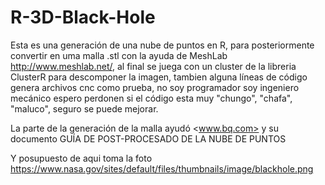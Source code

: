 # R-3D-Black-Hole
Esta es una generación de una nube de puntos en R, para posteriormente convertir en uma malla .stl con la ayuda de MeshLab <http://www.meshlab.net/>, al final se juega con un cluster de la libreria ClusterR para descomponer la imagen, tambien alguna líneas de código genera archivos cnc como prueba, no soy programador soy ingeniero mecánico espero perdonen si el código esta muy "chungo", "chafa", "maluco", seguro se puede mejorar.

La parte de la generación de la malla ayudó <www.bq.com> y su documento GUÍA DE POST-PROCESADO DE LA
NUBE DE PUNTOS

Y posupuesto de aqui toma la foto <https://www.nasa.gov/sites/default/files/thumbnails/image/blackhole.png>
